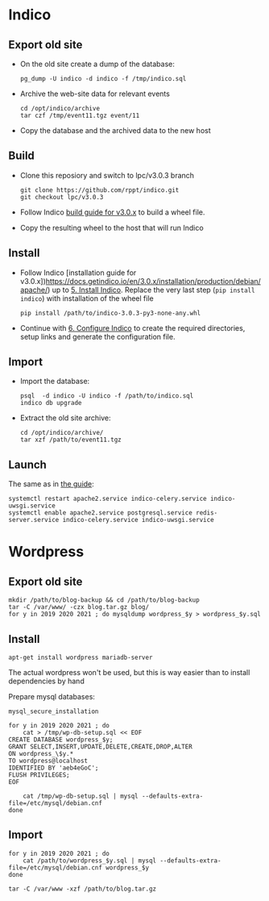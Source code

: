 # Indico

## Export old site

* On the old site create a dump of the database:

  ```
  pg_dump -U indico -d indico -f /tmp/indico.sql
  ```

* Archive the web-site data for relevant events

  ```
  cd /opt/indico/archive
  tar czf /tmp/event11.tgz event/11
  ```

* Copy the database and the archived data to the new host

## Build

* Clone this reposiory and switch to lpc/v3.0.3 branch

  ```
  git clone https://github.com/rppt/indico.git
  git checkout lpc/v3.0.3

  ```

* Follow Indico [build guide for v3.0.x](https://docs.getindico.io/en/3.0.x/building/) to build a wheel file.

* Copy the resulting wheel to the host that will run Indico

## Install

* Follow Indico [installation guide for v3.0.x])https://docs.getindico.io/en/3.0.x/installation/production/debian/apache/) up to [5. Install Indico](https://docs.getindico.io/en/3.0.x/installation/production/debian/apache/#install-indico). Replace the very last step (`pip install indico`) with installation of the wheel file

  ```
  pip install /path/to/indico-3.0.3-py3-none-any.whl
  ```

* Continue with [6. Configure Indico](https://docs.getindico.io/en/3.0.x/installation/production/debian/apache/#configure-indico) to create the required directories, setup links and generate the configuration file.

## Import

* Import the database:

  ```
  psql  -d indico -U indico -f /path/to/indico.sql
  indico db upgrade
  ```

* Extract the old site archive:

  ```
  cd /opt/indico/archive/
  tar xzf /path/to/event11.tgz
  ```

## Launch

The same as in [the guide](https://docs.getindico.io/en/3.0.x/installation/production/debian/apache/#launch-indico):

```
systemctl restart apache2.service indico-celery.service indico-uwsgi.service
systemctl enable apache2.service postgresql.service redis-server.service indico-celery.service indico-uwsgi.service

```

# Wordpress

## Export old site

```
mkdir /path/to/blog-backup && cd /path/to/blog-backup
tar -C /var/www/ -czx blog.tar.gz blog/
for y in 2019 2020 2021 ; do mysqldump wordpress_$y > wordpress_$y.sql
```

## Install

```
apt-get install wordpress mariadb-server
```

The actual wordpress won't be used, but this is way easier than to install dependencies by hand

Prepare mysql databases:

```
mysql_secure_installation

for y in 2019 2020 2021 ; do 
    cat > /tmp/wp-db-setup.sql << EOF
CREATE DATABASE wordpress_$y;
GRANT SELECT,INSERT,UPDATE,DELETE,CREATE,DROP,ALTER
ON wordpress_\$y.*
TO wordpress@localhost
IDENTIFIED BY 'aeb4eGoC';
FLUSH PRIVILEGES;
EOF

    cat /tmp/wp-db-setup.sql | mysql --defaults-extra-file=/etc/mysql/debian.cnf
done 
```

## Import

```
for y in 2019 2020 2021 ; do
    cat /path/to/wordpress_$y.sql | mysql --defaults-extra-file=/etc/mysql/debian.cnf wordpress_$y
done

tar -C /var/www -xzf /path/to/blog.tar.gz
```

